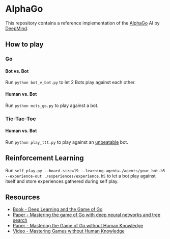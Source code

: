 # AlphaGo

This repository contains a reference implementation of the [AlphaGo](https://deepmind.com/research/alphago/) AI by [DeepMind](https://deepmind.com).

## How to play

### Go

#### Bot vs. Bot

Run `python bot_v_bot.py` to let 2 Bots play against each other.

#### Human vs. Bot

Run `python mcts_go.py` to play against a bot.

### Tic-Tac-Toe

#### Human vs. Bot

Run `python play_ttt.py` to play against an [unbeatable](https://en.wikipedia.org/wiki/Minimax) bot.

## Reinforcement Learning

Run `self_play.py --board-size=19 --learning-agent=./agents/your_bot.h5 --experience-out ./experiences/experience.h5` to let a bot play against itself and store experiences gathered during self play.

## Resources

- [Book - Deep Learning and the Game of Go](https://www.manning.com/books/deep-learning-and-the-game-of-go)
- [Paper - Mastering the game of Go with deep neural networks and tree search](http://web.iitd.ac.in/~sumeet/Silver16.pdf)
- [Paper - Mastering the Game of Go without Human Knowledge](https://deepmind.com/documents/119/agz_unformatted_nature.pdf)
- [Video - Mastering Games without Human Knowledge](https://www.youtube.com/watch?v=Wujy7OzvdJk)

